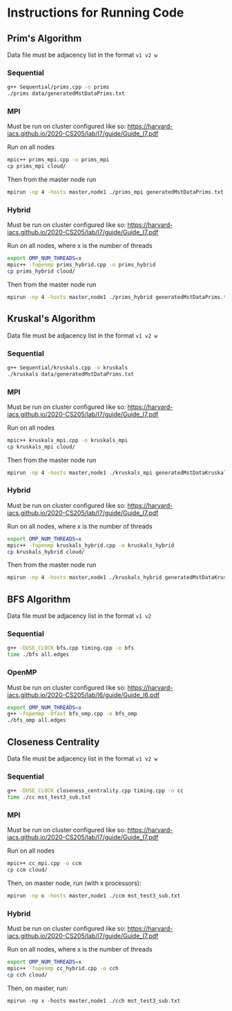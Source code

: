 # Instructions for Running Code

## Prim's Algorithm

Data file must be adjacency list in the format  `v1 v2 w`

### Sequential 

```bash
g++ Sequential/prims.cpp -o prims
./prims data/generatedMstDataPrims.txt
```

### MPI

Must be run on cluster configured like so: https://harvard-iacs.github.io/2020-CS205/lab/I7/guide/Guide_I7.pdf

Run on all nodes

```bash
mpic++ prims_mpi.cpp -o prims_mpi
cp prims_mpi cloud/
```

Then from the master node run

```bash
mpirun -np 4 -hosts master,node1 ./prims_mpi generatedMstDataPrims.txt
```

### Hybrid

Must be run on cluster configured like so: https://harvard-iacs.github.io/2020-CS205/lab/I7/guide/Guide_I7.pdf

Run on all nodes, where x is the number of threads

```bash
export OMP_NUM_THREADS=x
mpic++ -fopenmp prims_hybrid.cpp -o prims_hybrid
cp prims_hybrid cloud/
```

Then from the master node run

```bash
mpirun -np 4 -hosts master,node1 ./prims_hybrid generatedMstDataPrims.txt
```

## Kruskal's Algorithm

Data file must be adjacency list in the format  `v1 v2 w`

### Sequential 

```bash
g++ Sequential/kruskals.cpp -o kruskals
./kruskals data/generatedMstDataPrims.txt
```

### MPI

Must be run on cluster configured like so: https://harvard-iacs.github.io/2020-CS205/lab/I7/guide/Guide_I7.pdf

Run on all nodes

```bash
mpic++ kruskals_mpi.cpp -o kruskals_mpi
cp kruskals_mpi cloud/
```

Then from the master node run

```bash
mpirun -np 4 -hosts master,node1 ./kruskals_mpi generatedMstDataKruskals.txt
```

### Hybrid

Must be run on cluster configured like so: https://harvard-iacs.github.io/2020-CS205/lab/I7/guide/Guide_I7.pdf

Run on all nodes, where x is the number of threads

```bash
export OMP_NUM_THREADS=x
mpic++ -fopenmp kruskals_hybrid.cpp -o kruskals_hybrid
cp kruskals_hybrid cloud/
```

Then from the master node run

```bash
mpirun -np 4 -hosts master,node1 ./kruskals_hybrid generatedMstDataKruskals.txt
```

## BFS Algorithm

Data file must be adjacency list in the format  `v1 v2`

### Sequential
```bash
g++ -DUSE_CLOCK bfs.cpp timing.cpp -o bfs
time ./bfs all.edges
```

### OpenMP

Must be run on cluster configured like so: https://harvard-iacs.github.io/2020-CS205/lab/I6/guide/Guide_I6.pdf


```bash
export OMP_NUM_THREADS=x
g++ -fopenmp -Ofast bfs_omp.cpp -o bfs_omp
./bfs_omp all.edges
```

## Closeness Centrality

Data file must be adjacency list in the format  `v1 v2 w`

### Sequential

```bash
g++ -DUSE_CLOCK closeness_centrality.cpp timing.cpp -o cc
time ./cc mst_test3_sub.txt
```

### MPI

Must be run on cluster configured like so: https://harvard-iacs.github.io/2020-CS205/lab/I7/guide/Guide_I7.pdf

Run on all nodes

```bash
mpic++ cc_mpi.cpp -o ccm
cp ccm cloud/
```

Then, on master node, run (with x processors):

```bash
mpirun -np x -hosts master,node1 ./ccm mst_test3_sub.txt 

```

### Hybrid

Must be run on cluster configured like so: https://harvard-iacs.github.io/2020-CS205/lab/I7/guide/Guide_I7.pdf

Run on all nodes, where x is the number of threads

```bash
export OMP_NUM_THREADS=x
mpic++ -fopenmp cc_hybrid.cpp -o cch
cp cch cloud/
```

Then, on master, run:
```
mpirun -np x -hosts master,node1 ./cch mst_test3_sub.txt 

```

